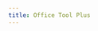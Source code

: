 ```yaml
---
title: Office Tool Plus
---
```


<script>
    if (/(x64|WOW64)/i.test(navigator.userAgent)) {
        window.location.href = "https://server.lancdn.com/landian/OfficeToolPlus/OTool.zip";
    }
    if (/(x86_64)/i.test(navigator.userAgent)) {
        window.location.href = "https://server.lancdn.com/landian/OfficeToolPlus/OTool.zip";
    }
    if (/(Macintosh)/i.test(navigator.userAgent)) {
        alert("This app does not work on your device.");
    }
    if (/(iPhone|iPod)/i.test(navigator.userAgent)) {
        alert("This app does not work on your device.");
        }
    if (/(iPad)/i.test(navigator.userAgent)) {
        alert("This app does not work on your device.");
    }
    if (/(Android)/i.test(navigator.userAgent)) {
        alert("This app does not work on your device.");
    }
</script>